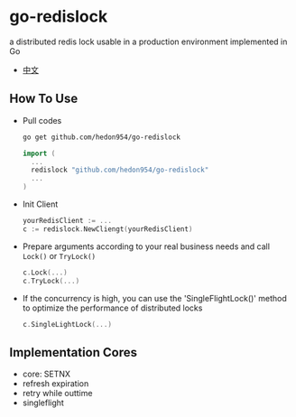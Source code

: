 # go-redislock
a distributed redis lock usable in a production environment implemented in Go

- [中文](./README_CN.md)



## How To Use

- Pull codes

  ```sh
  go get github.com/hedon954/go-redislock
  ```

  ```go
  import (
  	...
  	redislock "github.com/hedon954/go-redislock"
  	...
  )
  ```

- Init Client

  ```go
  yourRedisClient := ...
  c := redislock.NewCliengt(yourRedisClient)
  ```

- Prepare arguments according to your real business needs and call `Lock()`  or `TryLock()`

  ```go
  c.Lock(...)
  c.TryLock(...)
  ```

- If the concurrency is high, you can use the 'SingleFlightLock()' method to optimize the performance of distributed locks

  ```go
  c.SingleLightLock(...)
  ```



## Implementation Cores

- core: SETNX
- refresh expiration
- retry while outtime
- singleflight